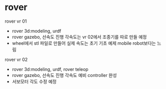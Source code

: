 # rover

rover vr 01
- rover 3d:modeling, urdf
- rover gazebo, 선속도 진행 각속도는 vr 02에서 조종기를 따로 만들 예정
- wheel에서 stl 파일로 만들어 실제 속도는 초기 기초 예제 mobile robot보다는 느림 

rover vr 02
- rover 3d:modeling, urdf, rover teleop
- rover gazebo, 선속도 진행 각속도 예비 controller 완성
- 서보모터 각도 수정 예정
